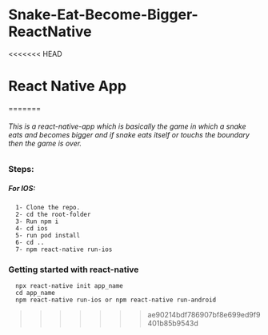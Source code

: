 # Snake-Eat-Become-Bigger-ReactNative

<<<<<<< HEAD

# React Native App
=======
###### This is a react-native-app which is basically the game in which a snake eats and becomes bigger and if snake eats itself or touchs the boundary then the game is over.



### Steps:
  
   ##### For IOS:

      1- Clone the repo.
      2- cd the root-folder
      3- Run npm i
      4- cd ios
      5- run pod install
      6- cd ..
      7- npm react-native run-ios
      
      
      
### Getting started with react-native
      npx react-native init app_name
      cd app_name
      npm react-native run-ios or npm react-native run-android
>>>>>>> ae90214bdf786907bf8e699ed9f9401b85b9543d

